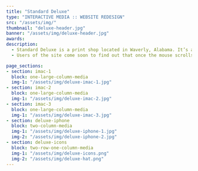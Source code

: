 ```yaml
---
title: "Standard Deluxe"
type: "INTERACTIVE MEDIA :: WEBSITE REDESIGN"
src: "/assets/img/"
thumbnail: "deluxe-header.jpg"
banner: "/assets/img/deluxe-header.jpg"
awards:
description:
  - Standard Deluxe is a print shop located in Waverly, Alabama. It’s a timeless place full of beautiful prints and good music. Their website design was aimed to be classic, just like the craft of screen printing. The website is set up as an nostalgic newspaper in only black and white. 
  - Users of the site come soon to find out that once the mouse scrolls over an illustration or picture, it is brought to life with color. It’s always a good time out in Waverly and I thought the website should show it..

page_sections:
- section: imac-1
  block: one-large-column-media
  img-1: "/assets/img/deluxe-imac-1.jpg"
- section: imac-2
  block: one-large-column-media
  img-1: "/assets/img/deluxe-imac-2.jpg"
- section: imac-3
  block: one-large-column-media
  img-1: "/assets/img/deluxe-imac-3.jpg"
- section: deluxe-iphone
  block: two-column-media
  img-1: "/assets/img/deluxe-iphone-1.jpg"
  img-2: "/assets/img/deluxe-iphone-2.jpg"
- section: deluxe-icons
  block: two-row-one-column-media
  img-1: "/assets/img/deluxe-icons.png"
  img-2: "/assets/img/deluxe-hat.png"
---
```


